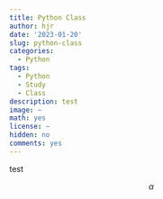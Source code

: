 ```yaml
---
title: Python Class
author: hjr
date: '2023-01-20'
slug: python-class
categories:
  - Python
tags:
  - Python
  - Study
  - Class
description: test
image: ~
math: yes
license: ~
hidden: no
comments: yes
---
```

 test
 
 $$\alpha$$